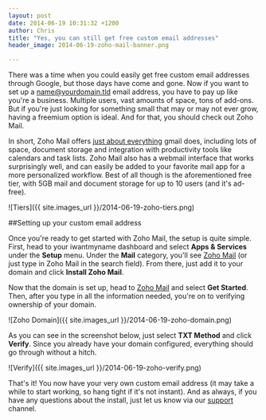 ```yaml
---
layout: post
date: 2014-06-19 10:31:32 +1200
author: Chris
title: "Yes, you can still get free custom email addresses"
header_image: 2014-06-19-zoho-mail-banner.png

---
```


<!-- excerpt -->

There was a time when you could easily get free custom email addresses through Google, but those days have come and gone. Now if you want to set up a name@yourdomain.tld email address, you have to pay up like you're a business. Multiple users, vast amounts of space, tons of add-ons. But if you're just looking for something small that may or may not ever grow, having a freemium option is ideal. And for that, you should check out Zoho Mail.

In short, Zoho Mail offers [just about everything](https://www.zoho.com/mail/zohomail-pricing2.html) gmail does, including lots of space, document storage and integration with productivity tools like calendars and task lists. Zoho Mail also has a webmail interface that works surprisingly well, and can easily be added to your favorite mail app for a more personalized workflow. Best of all though is the aforementioned free tier, with 5GB mail and document storage for up to 10 users (and it's ad-free).

<!-- /excerpt -->

![Tiers]({{ site.images_url }}/2014-06-19-zoho-tiers.png)

##Setting up your custom email address

Once you're ready to get started with Zoho Mail, the setup is quite simple. First, head to your iwantmyname dashboard and select **Apps & Services** under the **Setup** menu. Under the **Mail** category, you'll see [Zoho Mail](https://iwantmyname.com/features/applications/custom-domain-apps/zoho/email-hosting-and-online-office-suite) (or just type in Zoho Mail in the search field). From there, just add it to your domain and click **Install Zoho Mail**.

Now that the domain is set up, head to [Zoho Mail](http://www.zoho.com/mail/zohomail-pricing.html) and select **Get Started**. Then, after you type in all the information needed, you're on to verifying ownership of your domain.

![Zoho Domain]({{ site.images_url }}/2014-06-19-zoho-domain.png)

As you can see in the screenshot below, just select **TXT Method** and click **Verify**. Since you already have your domain configured, everything should go through without a hitch.

![Verify]({{ site.images_url }}/2014-06-19-zoho-verify.png)

That's it! You now have your very own custom email address (it may take a while to start working, so hang tight if it's not instant). And as always, if you have any questions about the install, just let us know via our [support](https://iwantmyname.com/support) channel.
